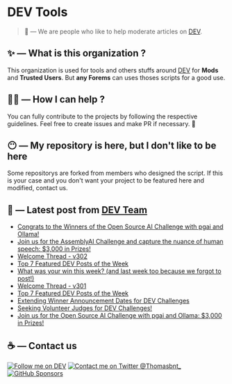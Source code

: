 # DEV Tools

> 🔧 — We are people who like to help moderate articles on [DEV](https://dev.to).

## ✨ — What is this organization ?

This organization is used for tools and others stuffs around [DEV](https://dev.to) for **Mods** and **Trusted Users**. But __any Forems__ can uses thoses scripts for a good use.


## 💪🏼 — How I can help ?

You can fully contribute to the projects by following the respective guidelines. Feel free to create issues and make PR if necessary. 🎉

## 😶 — My repository is here, but I don't like to be here

Some repositorys are forked from members who designed the script. If this is your case and you don't want your project to be featured here and modified, contact us.

## 📝 — Latest post from [DEV Team](https://dev.to/devteam)

<!-- BLOG-POST-LIST:START -->
- [Congrats to the Winners of the Open Source AI Challenge with pgai and Ollama!](https://dev.to/devteam/congrats-to-the-winners-of-the-open-source-ai-challenge-with-pgai-and-ollama-46b6)
- [Join us for the AssemblyAI Challenge and capture the nuance of human speech: $3,000 in Prizes!](https://dev.to/devteam/join-us-for-the-assemblyai-challenge-and-capture-the-nuance-of-human-speech-3000-in-prizes-4g4f)
- [Welcome Thread - v302](https://dev.to/devteam/welcome-thread-v302-1m81)
- [Top 7 Featured DEV Posts of the Week](https://dev.to/devteam/top-7-featured-dev-posts-of-the-week-29pn)
- [What was your win this week? &lpar;and last week too because we forgot to post!&rpar;](https://dev.to/devteam/what-was-your-win-this-week-32c4)
- [Welcome Thread - v301](https://dev.to/devteam/welcome-thread-v301-3eom)
- [Top 7 Featured DEV Posts of the Week](https://dev.to/devteam/top-7-featured-dev-posts-of-the-week-26pg)
- [Extending Winner Announcement Dates for DEV Challenges](https://dev.to/devteam/extending-winner-announcement-dates-for-dev-challenges-1ob0)
- [Seeking Volunteer Judges for DEV Challenges!](https://dev.to/devteam/seeking-volunteer-judges-for-dev-challenges-2i3a)
- [Join us for the Open Source AI Challenge with pgai and Ollama: $3,000 in Prizes!](https://dev.to/devteam/join-us-for-the-open-source-ai-challenge-with-pgai-and-ollama-3000-in-prizes-mjj)
<!-- BLOG-POST-LIST:END -->


## ☕ — Contact us

[![Follow me on DEV](https://img.shields.io/badge/dev.to-%2308090A.svg?&style=for-the-badge&logo=dev.to&logoColor=white&alt=devto)](https://dev.to/thomasbnt)
[![Contact me on Twitter @Thomasbnt_](https://img.shields.io/badge/Contact%20me%20on%20Twitter-%231DA1F2.svg?&style=for-the-badge&logo=twitter&logoColor=white&alt=twitter)](https://twitter.com/messages/1142357270-1142357270?text=Hello,%20I%20contact%20you%20from%20devtotools%20&recipient_id=1142357270) [![GitHub Sponsors](https://img.shields.io/badge/Sponsor%20me-%23EA54AE.svg?&style=for-the-badge&logo=github-sponsors&logoColor=white)](https://github.com/sponsors/thomasbnt)


